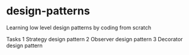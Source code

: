 # design-patterns
Learning low level design patterns by coding from scratch

Tasks 
1 Strategy design pattern 
2 Observer design pattern
3 Decorator design pattern


